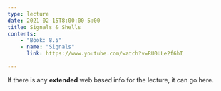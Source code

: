 ```yaml
---
type: lecture
date: 2021-02-15T8:00:00-5:00
title: Signals & Shells
contents:
    - "Book: 8.5"
    - name: "Signals"
      link: https://www.youtube.com/watch?v=RU0ULe2f6hI

---
```


If there is any **extended** web based info for the lecture, it can go here.
